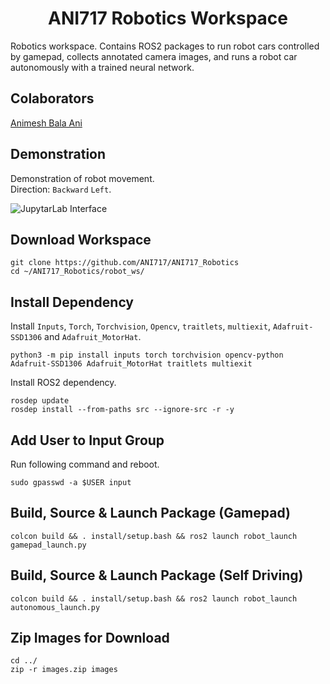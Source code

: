 
<p align="center">
  <h1 align="center">ANI717 Robotics Workspace</h1>
</p>

Robotics workspace. Contains ROS2 packages to run robot cars controlled by gamepad, collects annotated camera images, and runs a robot car autonomously with a trained neural network.<br/>

## Colaborators
[Animesh Bala Ani](https://www.linkedin.com/in/ani717/)<br/>

## Demonstration <a name="demo"></a>
Demonstration of robot movement.<br/>
Direction: `Backward` `Left`.<br/>

<img src="https://github.com/ANI717/ani717_gif_repository/blob/main/ros2_twist_message_to_robot_motion/jetbot_motion.gif" alt="JupytarLab Interface" class="inline"/><br/>

## Download Workspace
```
git clone https://github.com/ANI717/ANI717_Robotics
cd ~/ANI717_Robotics/robot_ws/
```

## Install Dependency
Install `Inputs`, `Torch`, `Torchvision`, `Opencv`, `traitlets`, `multiexit`, `Adafruit-SSD1306` and `Adafruit_MotorHat`.<br/>
```
python3 -m pip install inputs torch torchvision opencv-python Adafruit-SSD1306 Adafruit_MotorHat traitlets multiexit
```
Install ROS2 dependency.<br/>
```
rosdep update
rosdep install --from-paths src --ignore-src -r -y
```

## Add User to Input Group
Run following command and reboot.<br/>
```
sudo gpasswd -a $USER input
```

## Build, Source & Launch Package (Gamepad)
```
colcon build && . install/setup.bash && ros2 launch robot_launch gamepad_launch.py
```

## Build, Source & Launch Package (Self Driving)
```
colcon build && . install/setup.bash && ros2 launch robot_launch autonomous_launch.py
```

## Zip Images for Download
```
cd ../
zip -r images.zip images
```
